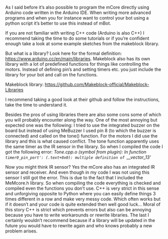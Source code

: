 As I said before it’s also possible to program the mCore directly using Arduino code written in the Arduino IDE.
When writing more advanced programs and when you for instance want to control your bot using a python script it’s better to use this instead of mBot.

If you are not familiar with writing C++ code (Arduino is also C++) I recommend taking the time to do some tutorials
or if you’re confident enough take a look at some example sketches from the makeblock library. 

But what is a library? Look here for the formal definition: https://www.arduino.cc/en/main/libraries.
Makeblock also has its own library with a lot of predefined functions for things like controlling the motors. Instead of defining pin’s and setting timers etc. 
you just include the library for your bot and call on the functions.

Makeblock library: https://github.com/Makeblock-official/Makeblock-Libraries 

I recommend taking a good look at their github and follow the instructions, take the time to understand it.

Besides the pros of using libraries there are also some cons some of which you will probably encounter along the way.
One of the most annoying but expected one was the following:
I tried to use the integrated buzzer on the board but instead of using MeBuzzer I used pin 8 (to which the buzzer is connected) and called on the tone() function.
For the motors I did use the library and this is what caused conflict. The tone function apparently uses the same timer as the IR sensor in the library.
So when I compiled the code I got the following error: *Tone.cpp.o (symbol from plugin): In function `timer0_pin_port': (.text+0x0): multiple definition of `__vector_13'*

Now you might think IR sensor? Yes the mCore also has an integrated IR sensor and receiver. And even though in my code I was not using this sensor I still got the error. 
This is due to the fact that I included the MeMcore.h library.
So when compiling the code everything is checked and compiled even the functions you don’t use.
C++ is very strict in this sense and unforgiving opposite to Python where you can easily define things 3 times different in a row and make very messy code.
Which often works but if it doesn’t and your code is quite extended then well good luck…
Moral of this story C++ is strict which prevents errors but also can be annoying because you have to write workarounds or rewrite libraries.
The last I certainly wouldn’t recommend because if a library will be updated in the future you would have to rewrite again and who knows probably a new problem arises.
